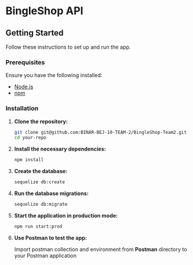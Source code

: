 # BingleShop API

## Getting Started

Follow these instructions to set up and run the app.

### Prerequisites

Ensure you have the following installed:

- [Node.js](https://nodejs.org/)
- [npm](https://www.npmjs.com/)

### Installation

1. **Clone the repository:**

   ```bash
   git clone git@github.com:BINAR-BEJ-10-TEAM-2/BingleShop-Team2.git
   cd your-repo
   ```

2. **Install the necessary dependencies:**
   ```bash
   npm install
    ```

3. **Create the database:**
   ```bash
   sequelize db:create
   ```
4. **Run the database migrations:**
   ```bash
   sequelize db:migrate
   ```

5. **Start the application in production mode:**
   ```bash
   npm run start:prod
   ```
6. **Use Postman to test the app:**

   Import postman collection and environment from **Postman** directory to your Postman application